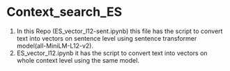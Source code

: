 # Context_search_ES

1) In this Repo (ES_vector_l12-sent.ipynb) this file has the script to convert text into vectors on sentence level using sentence transformer model(all-MiniLM-L12-v2).
2) ES_vector_l12.ipynb it has the script to convert text into vectors on whole context level using the same model.
